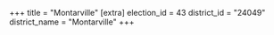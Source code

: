+++
title = "Montarville"
[extra]
election_id = 43
district_id = "24049"
district_name = "Montarville"
+++

